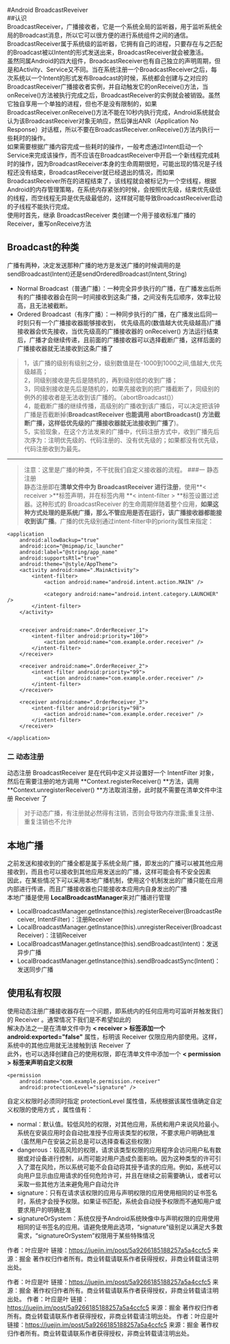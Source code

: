 #Android BroadcastReveiver   
##认识  
BroadcastReceiver，广播接收者，它是一个系统全局的监听器，用于监听系统全局的Broadcast消息，所以它可以很方便的进行系统组件之间的通信。  
BroadcastReceiver属于系统级的监听器，它拥有自己的进程，只要存在与之匹配的Broadcast被以Intent的形式发送出来，BroadcastReceiver就会被激活。  
虽然同属Android的四大组件，BroadcastReceiver也有自己独立的声明周期，但是和Activity、Service又不同。当在系统注册一个BroadcastReceiver之后，每次系统以一个Intent的形式发布Broadcast的时候，系统都会创建与之对应的BroadcastReceiver广播接收者实例，并自动触发它的onReceive()方法，当onReceive()方法被执行完成之后，BroadcastReceiver的实例就会被销毁。虽然它独自享用一个单独的进程，但也不是没有限制的，如果BroadcastReceiver.onReceive()方法不能在10秒内执行完成，Android系统就会认为该BroadcastReceiver对象无响应，然后弹出ANR（Application No Response）对话框，所以不要在BroadcastReceiver.onReceive()方法内执行一些耗时的操作。  
如果需要根据广播内容完成一些耗时的操作，一般考虑通过Intent启动一个Service来完成该操作，而不应该在BroadcastReceiver中开启一个新线程完成耗时的操作，因为BroadcastReceiver本身的生命周期很短，可能出现的情况是子线程还没有结束，BroadcastReceiver就已经退出的情况，而如果BroadcastReceiver所在的进程结束了，该线程就会被标记为一个空线程，根据Android的内存管理策略，在系统内存紧张的时候，会按照优先级，结束优先级低的线程，而空线程无异是优先级最低的，这样就可能导致BroadcastReceiver启动的子线程不能执行完成。  
使用时首先，继承 BroadcastReceiver 类创建一个用于接收标准广播的Receiver，重写onReceive方法
## Broadcast的种类  
广播有两种，决定发送那种广播的地方是发送广播的时候调用的是sendBroadcast(Intent)还是sendOrderedBroadcast(Intent,String)  

* Normal Broadcast（普通广播）：一种完全异步执行的广播，在广播发出后所有的广播接收器会在同一时间接收到这条广播，之间没有先后顺序，效率比较高，且无法被截断。  
* Ordered Broadcast（有序广播）：一种同步执行的广播，在广播发出后同一时刻只有一个广播接收器能够接收到， 优先级高的(数值越大优先级越高)广播接收器会优先接收，当优先级高的广播接收器的 onReceiver() 方法运行结束后，广播才会继续传递，且前面的广播接收器可以选择截断广播，这样后面的广播接收器就无法接收到这条广播了
  
>1，该广播的级别有级别之分，级别数值是在-1000到1000之间,值越大,优先级越高；  
2，同级别接收是先后是随机的，再到级别低的收到广播；  
3，同级别接收是先后是随机的，如果先接收到的把广播截断了，同级别的例外的接收者是无法收到该广播的。（abortBroadcast()）  
4，能截断广播的继续传播，高级别的广播收到该广播后，可以决定把该钟广播是否截断掉(**BroadcastReceiver 也能调用 abortBroadcast() 方法截断广播，这样低优先级的广播接收器就无法接收到广播了**)。  
5，实验现象，在这个方法发来的广播中，代码注册方式中，收到广播先后次序为：注明优先级的、代码注册的、没有优先级的；如果都没有优先级，代码注册收到为最先。

---
>注意：这里是广播的种类，不干扰我们自定义接收器的流程。
###一 静态注册  
静态注册即在**清单文件中为 BroadcastReceiver 进行注册**，使用**< receiver >**标签声明，并在标签内用 **< intent-filter > **标签设置过滤器。这种形式的 BroadcastReceiver 的生命周期伴随着整个应用，**如果这种方式处理的是系统广播，那么不管应用是否在运行，该广播接收器都能接收到该广播**。广播的优先级别通过intent-filter中的priority属性来指定：  

	<application
        android:allowBackup="true"
        android:icon="@mipmap/ic_launcher"
        android:label="@string/app_name"
        android:supportsRtl="true"
        android:theme="@style/AppTheme">
        <activity android:name=".MainActivity">
            <intent-filter>
                <action android:name="android.intent.action.MAIN" />

                <category android:name="android.intent.category.LAUNCHER" />
            </intent-filter>
        </activity>

		
        <receiver android:name=".OrderReceiver_1">
            <intent-filter android:priority="100">
                <action android:name="com.example.order.receiver" />
            </intent-filter>
        </receiver>
		
        <receiver android:name=".OrderReceiver_2">
            <intent-filter android:priority="99">
                <action android:name="com.example.order.receiver" />
            </intent-filter>
        </receiver>
		
        <receiver android:name=".OrderReceiver_3">
            <intent-filter android:priority="98">
                <action android:name="com.example.order.receiver" />
            </intent-filter>
        </receiver>
		
    </application>

### 二 动态注册  
动态注册 BroadcastReceiver 是在代码中定义并设置好一个 IntentFilter 对象，然后在需要注册的地方调用 **Context.registerReceiver() **方法，调用 **Context.unregisterReceiver() **方法取消注册，此时就不需要在清单文件中注册 Receiver 了

>对于动态广播，有注册就必然得有注销，否则会导致内存泄露;重复注册、重复注销也不允许  

## 本地广播  
之前发送和接收到的广播全都是属于系统全局广播，即发出的广播可以被其他应用接收到，而且也可以接收到其他应用发送出的广播，这样可能会有不安全因素  
因此，在某些情况下可以采用本地广播机制，使用这个机制发出的广播只能在应用内部进行传递，而且广播接收器也只能接收本应用内自身发出的广播  
本地广播是使用 **LocalBroadcastManager**来对广播进行管理  

* LocalBroadcastManager.getInstance(this).registerReceiver(BroadcastReceiver, IntentFilter)：注册Receiver  
* LocalBroadcastManager.getInstance(this).unregisterReceiver(BroadcastReceiver)：注销Receiver  
* LocalBroadcastManager.getInstance(this).sendBroadcast(Intent)：发送异步广播  
* LocalBroadcastManager.getInstance(this).sendBroadcastSync(Intent)：发送同步广播

## 使用私有权限  
使用动态注册广播接收器存在一个问题，即系统内的任何应用均可监听并触发我们的 Receiver 。通常情况下我们是不希望如此的  
解决办法之一是在清单文件中为 **< receiver > 标签添加一个 android:exported="false"** 属性，标明该 Receiver 仅限应用内部使用。这样，系统中的其他应用就无法接触到该 Receiver 了  
此外，也可以选择创建自己的使用权限，即在清单文件中添加一个 **< permission > 标签来声明自定义权限**  

	<permission
        android:name="com.example.permission.receiver"
        android:protectionLevel="signature" />  

自定义权限时必须同时指定 protectionLevel 属性值，系统根据该属性值确定自定义权限的使用方式 ，属性值有：  

* normal：默认值。较低风险的权限，对其他应用，系统和用户来说风险最小。系统在安装应用时会自动批准授予应用该类型的权限，不要求用户明确批准（虽然用户在安装之前总是可以选择查看这些权限）  
* dangerous：较高风险的权限，请求该类型权限的应用程序会访问用户私有数据或对设备进行控制，从而可能对用户造成负面影响。因为这种类型的许可引入了潜在风险，所以系统可能不会自动将其授予请求的应用。例如，系统可以向用户显示由应用请求的任何危险许可，并且在继续之前需要确认，或者可以采取一些其他方法来避免用户自动允许  
* signature：只有在请求该权限的应用与声明权限的应用使用相同的证书签名时，系统才会授予权限。如果证书匹配，系统会自动授予权限而不通知用户或要求用户的明确批准  
* signatureOrSystem：系统仅授予Android系统映像中与声明权限的应用使用相同的证书签名的应用。请避免使用此选项，“signature”级别足以满足大多数需求，“signatureOrSystem”权限用于某些特殊情况  



作者：叶应是叶
链接：https://juejin.im/post/5a9266185188257a5a4ccfc5
来源：掘金
著作权归作者所有。商业转载请联系作者获得授权，非商业转载请注明出处。   


作者：叶应是叶
链接：https://juejin.im/post/5a9266185188257a5a4ccfc5
来源：掘金
著作权归作者所有。商业转载请联系作者获得授权，非商业转载请注明出处。
作者：叶应是叶
链接：https://juejin.im/post/5a9266185188257a5a4ccfc5
来源：掘金
著作权归作者所有。商业转载请联系作者获得授权，非商业转载请注明出处。
作者：叶应是叶
链接：https://juejin.im/post/5a9266185188257a5a4ccfc5
来源：掘金
著作权归作者所有。商业转载请联系作者获得授权，非商业转载请注明出处。